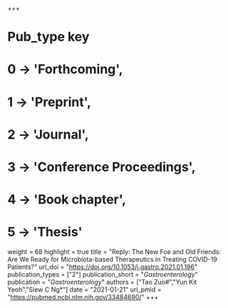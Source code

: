 +++
# Pub_type key
# 0 -> 'Forthcoming',
# 1 -> 'Preprint',
# 2 -> 'Journal',
# 3 -> 'Conference Proceedings',
# 4 -> 'Book chapter',
# 5 -> 'Thesis'

weight = 68
highlight = true
title = "Reply: The New Foe and Old Friends: Are We Ready for Microbiota-based Therapeutics in Treating COVID-19 Patients?"
url_doi = "https://doi.org/10.1053/j.gastro.2021.01.196"
publication_types = ["2"]
publication_short = "*Gastroenterology*"
publication = "*Gastroenterology*"
authors = ["Tao Zuo#","Yun Kit Yeoh","Siew C Ng*"]
date = "2021-01-21"
url_pmid = "https://pubmed.ncbi.nlm.nih.gov/33484690/"
+++
